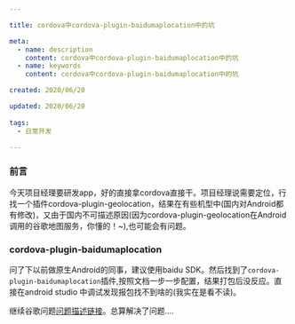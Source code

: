 ```yaml
---

title: cordova中cordova-plugin-baidumaplocation中的坑

meta:
  - name: description
    content: cordova中cordova-plugin-baidumaplocation中的坑
  - name: keywords
    content: cordova中cordova-plugin-baidumaplocation中的坑

created: 2020/06/20

updated: 2020/06/20
 
tags:
  - 日常开发

---
```


### 前言
今天项目经理要研发app，好的直接拿cordova直接干。项目经理说需要定位，行找一个插件cordova-plugin-geolocation，结果在有些机型中(国内对Android都有修改)，又由于国内不可描述原因(因为cordova-plugin-geolocation在Android调用的谷歌地图服务，你懂的！~),也可能会有问题。

### cordova-plugin-baidumaplocation
问了下以前做原生Android的同事，建议使用baidu SDK。然后找到了`cordova-plugin-baidumaplocation`插件,按照文档一步一步配置，结果打包后没反应。直接在android studio 中调试发现报包找不到啥的(我实在是看不读)。

继续谷歌问题[问题描述链接](https://github.com/aruis/cordova-plugin-baidumaplocation/issues/64)。总算解决了问题....